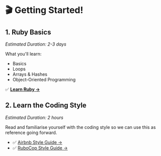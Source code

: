 # 🎬 Getting Started!


## 1. Ruby Basics
*Estimated Duration: 2-3 days*

What you'll learn:
* Basics
* Loops
* Arrays & Hashes
* Object-Oriented Programming


✅ **[Learn Ruby &rarr;](https://www.codecademy.com/learn/learn-ruby)**


## 2. Learn the Coding Style
*Estimated Duration: 2 hours*

Read and familiarise yourself with the coding style so we can use this as reference going forward.

- ✅ [Airbnb Style Guide &rarr;](https://github.com/airbnb/ruby)
- ✅ [RuboCop Style Guide &rarr;](https://github.com/rubocop-hq/ruby-style-guide)
